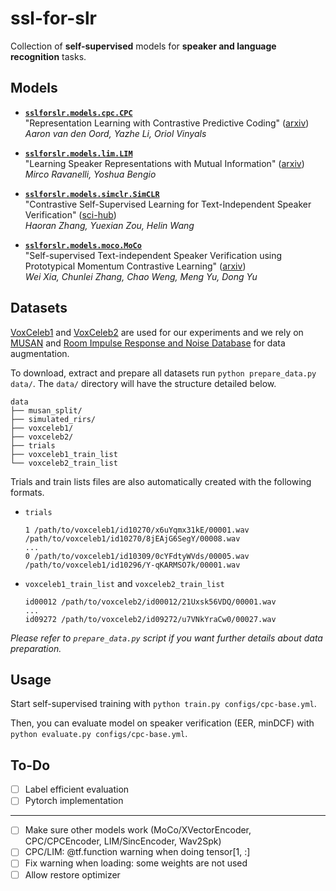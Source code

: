 # ssl-for-slr

Collection of **self-supervised** models for **speaker and language recognition** tasks.

## Models

- **[`sslforslr.models.cpc.CPC`](https://github.com/theolepage/ssl-for-slr/blob/master/sslforslr/models/cpc/CPC.py)**  
  "Representation Learning with Contrastive Predictive Coding" ([arxiv](https://arxiv.org/pdf/1807.03748.pdf))  
  *Aaron van den Oord, Yazhe Li, Oriol Vinyals*

- **[`sslforslr.models.lim.LIM`](https://github.com/theolepage/ssl-for-slr/blob/master/sslforslr/models/lim/LIM.py)**  
  "Learning Speaker Representations with Mutual Information" ([arxiv](https://arxiv.org/pdf/1812.00271.pdf))  
  *Mirco Ravanelli, Yoshua Bengio*

- **[`sslforslr.models.simclr.SimCLR`](https://github.com/theolepage/ssl-for-slr/blob/master/sslforslr/models/simclr/SimCLR.py)**  
  "Contrastive Self-Supervised Learning for Text-Independent Speaker Verification" ([sci-hub](https://sci-hub.mksa.top/10.1109/icassp39728.2021.9413351))  
  *Haoran Zhang, Yuexian Zou, Helin Wang*

- **[`sslforslr.models.moco.MoCo`](https://github.com/theolepage/ssl-for-slr/blob/master/sslforslr/models/moco/MoCo.py)**  
  "Self-supervised Text-independent Speaker Verification using Prototypical Momentum Contrastive Learning" ([arxiv](https://arxiv.org/pdf/2012.07178.pdf))  
  *Wei Xia, Chunlei Zhang, Chao Weng, Meng Yu, Dong Yu*

## Datasets

[VoxCeleb1](https://www.robots.ox.ac.uk/~vgg/data/voxceleb/vox1.html) and [VoxCeleb2](https://www.robots.ox.ac.uk/~vgg/data/voxceleb/vox2.html) are used for our experiments and we rely on [MUSAN](http://www.openslr.org/17/) and [Room Impulse Response and Noise Database](https://www.openslr.org/28/) for data augmentation.

To download, extract and prepare all datasets run `python prepare_data.py data/`.  The `data/` directory will have the structure detailed below.

```
data
├── musan_split/
├── simulated_rirs/
├── voxceleb1/
├── voxceleb2/
├── trials
├── voxceleb1_train_list
└── voxceleb2_train_list
```

Trials and train lists files are also automatically created with the following formats.

- `trials`
    ```
    1 /path/to/voxceleb1/id10270/x6uYqmx31kE/00001.wav /path/to/voxceleb1/id10270/8jEAjG6SegY/00008.wav
    ...
    0 /path/to/voxceleb1/id10309/0cYFdtyWVds/00005.wav /path/to/voxceleb1/id10296/Y-qKARMSO7k/00001.wav
    ```

- `voxceleb1_train_list` and `voxceleb2_train_list`
    ```
    id00012 /path/to/voxceleb2/id00012/21Uxsk56VDQ/00001.wav
    ...
    id09272 /path/to/voxceleb2/id09272/u7VNkYraCw0/00027.wav
    ```

*Please refer to `prepare_data.py` script if you want further details about data preparation.*

## Usage

Start self-supervised training with `python train.py configs/cpc-base.yml`.

Then, you can evaluate model on speaker verification (EER, minDCF) with `python evaluate.py configs/cpc-base.yml`.

## To-Do

- [ ] Label efficient evaluation
- [ ] Pytorch implementation

---

- [ ] Make sure other models work (MoCo/XVectorEncoder, CPC/CPCEncoder, LIM/SincEncoder, Wav2Spk)
- [ ] CPC/LIM: @tf.function warning when doing tensor[1, :]
- [ ] Fix warning when loading: some weights are not used
- [ ] Allow restore optimizer